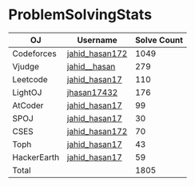 # ProblemSolvingStats


| OJ | Username | Solve Count |
| -- | -------- | ----------- |
| Codeforces | [jahid_hasan172](https://codeforces.com/profile/jahid_hasan172) | 1049 |
| Vjudge | [jahid__hasan](https://vjudge.net/user/jahid__hasan) | 279 |
| Leetcode | [jahid_hasan17](https://leetcode.com/jahid_hasan17/) | 110 |
| LightOJ | [jhasan17432](https://lightoj.com/user/jhasan17432) | 176 | 
| AtCoder | [jahid_hasan17](https://atcoder.jp/users/jahid_hasan17) | 99 |
| SPOJ | [jahid_hasan17](https://www.spoj.com/users/jahid_hasan17/) | 30 | 
| CSES | [jahid_hasan172](https://cses.fi/user/43436) | 70 |
| Toph | [jahid_hasan17](https://toph.co/u/jahid_hasan17) | 43 |
| HackerEarth | [jahid_hasan17](https://www.hackerearth.com/@jahid_hasan17) | 59 |
| Total | | 1805 |
